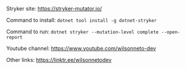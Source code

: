 Stryker site:
https://stryker-mutator.io/

Command to install:
`dotnet tool install -g dotnet-stryker`

Command to run:
`dotnet stryker --mutation-level complete --open-report`

Youtube channel:
https://www.youtube.com/wilsonneto-dev

Other links:
https://linktr.ee/wilsonnetodev
